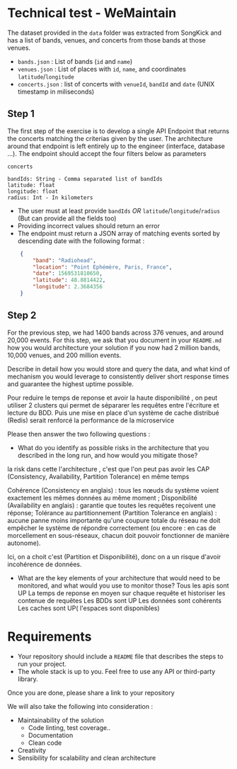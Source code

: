 # Technical test - WeMaintain

The dataset provided in the `data` folder was extracted from SongKick and has a list of bands, venues, and concerts from those bands at those venues.

- `bands.json` : List of bands (`id` and `name`)
- `venues.json` : List of places with `id`, `name`, and coordinates `latitude`/`longitude`
- `concerts.json` : list of concerts with `venueId`, `bandId` and `date` (UNIX timestamp in miliseconds)

## Step 1

The first step of the exercise is to develop a single API Endpoint that returns the concerts matching the criterias given by the user. The architecture around that endpoint is 
left entirely up to the engineer (interface, database ...).
The endpoint should accept the four filters below as parameters

```
concerts

bandIds: String - Comma separated list of bandIds
latitude: float
longitude: float
radius: Int - In kilometers 
```

- The user must at least provide `bandIds` *OR* `latitude`/`longitude`/`radius` (But can provide all the fields too)
- Providing incorrect values should return an error
- The endpoint must return a JSON array of matching events sorted by descending date with the following format :

```json
    {
        "band": "Radiohead",
        "location": "Point Ephémère, Paris, France",
        "date": 1569531810650,
        "latitude": 48.8814422,
        "longitude": 2.3684356
    }
```

## Step 2
For the previous step, we had 1400 bands across 376 venues, and around 20,000 events. For this step, we ask that you document in your `README.md` how you would architecture your solution if you now had 2 million bands, 10,000 venues, and 200 million events.

Describe in detail how you would store and query the data, and what kind of mechanism you would leverage to consistently deliver short response times and guarantee the highest uptime possible.


Pour reduire le temps de reponse et avoir la haute disponibilité , on peut utiliser 2 clusters qui permet de sépararer les requêtes entre l'écriture et lecture du BDD.
Puis une mise en place d'un système de cache distribué (Redis) serait renforcé la performance de la microservice


Please then answer the two following questions : 

- What do you identify as possible risks in the architecture that you described in the long run, and how would you mitigate those?

la risk dans cette l'architecture , c'est que l'on peut pas avoir les CAP (Consistency, Availability, Partition Tolerance) en même temps

Cohérence (Consistency en anglais) : tous les nœuds du système voient exactement les mêmes données au même moment ;
Disponibilité (Availability en anglais) : garantie que toutes les requêtes reçoivent une réponse;
Tolérance au partitionnement (Partition Tolerance en anglais) : aucune panne moins importante qu'une coupure totale du réseau ne doit empêcher le système de répondre correctement (ou encore : en cas de morcellement en sous-réseaux, chacun doit pouvoir fonctionner de manière autonome).

Ici, on a choit c'est (Partition et Disponibilité), donc on a un risque d'avoir incohérence de données.


- What are the key elements of your architecture that would need to be monitored, and what would you use to monitor those?
Tous les apis sont UP
La temps de reponse en moyen sur chaque requête et historiser les contenue de requêtes 
Les BDDs sont UP
Les données sont cohérents
Les caches sont UP( l'espaces sont disponibles)


# Requirements

- Your repository should include a `README` file that describes the steps to run your project.
- The whole stack is up to you. Feel free to use any API or third-party library.

Once you are done, please share a link to your repository

We will also take the following into consideration :

- Maintainability of the solution
    - Code linting, test coverage..
    - Documentation
    - Clean code
- Creativity
- Sensibility for scalability and clean architecture
